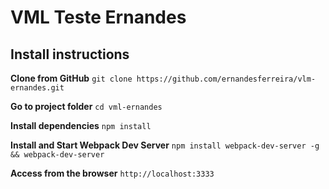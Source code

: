 # VML Teste Ernandes

## Install instructions

**Clone from GitHub**
`git clone https://github.com/ernandesferreira/vlm-ernandes.git`

**Go to project folder**
`cd vml-ernandes`

**Install dependencies**
`npm install`

**Install and Start Webpack Dev Server**
`npm install webpack-dev-server -g && webpack-dev-server`

**Access from the browser**
`http://localhost:3333`


